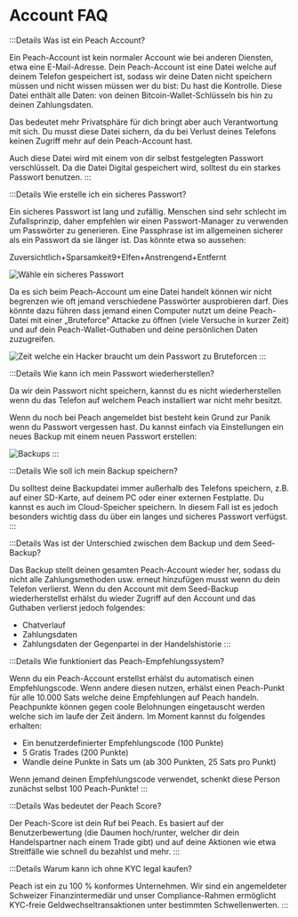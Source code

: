 # Account FAQ

:::Details Was ist ein Peach Account?

Ein Peach-Account ist kein normaler Account wie bei anderen Diensten, etwa eine E-Mail-Adresse. Dein Peach-Account ist eine Datei welche auf deinem Telefon gespeichert ist, sodass wir deine Daten nicht speichern müssen und nicht wissen müssen wer du bist: Du hast die Kontrolle. Diese Datei enthält alle Daten: von deinen Bitcoin-Wallet-Schlüsseln bis hin zu deinen Zahlungsdaten.

Das bedeutet mehr Privatsphäre für dich bringt aber auch Verantwortung mit sich. Du musst diese Datei sichern, da du bei Verlust deines Telefons keinen Zugriff mehr auf dein Peach-Account hast.

Auch diese Datei wird mit einem von dir selbst festgelegten Passwort verschlüsselt. Da die Datei Digital gespeichert wird, solltest du ein starkes Passwort benutzen.
:::

:::Details Wie erstelle ich ein sicheres Passwort?

Ein sicheres Passwort ist lang und zufällig. Menschen sind sehr schlecht im Zufallsprinzip, daher empfehlen wir einen Passwort-Manager zu verwenden um Passwörter zu generieren. Eine Passphrase ist im allgemeinen sicherer als ein Passwort da sie länger ist. Das könnte etwa so aussehen:

Zuversichtlich+Sparsamkeit9+Elfen+Anstrengend+Entfernt

![Wähle ein sicheres Passwort](/img/faq/account/StrongPassword.png)

Da es sich beim Peach-Account um eine Datei handelt können wir nicht begrenzen wie oft jemand verschiedene Passwörter ausprobieren darf. Dies könnte dazu führen dass jemand einen Computer nutzt um deine Peach-Datei mit einer „Bruteforce“ Attacke zu öffnen (viele Versuche in kurzer Zeit) und auf dein Peach-Wallet-Guthaben und deine persönlichen Daten zuzugreifen.

![Zeit welche ein Hacker braucht um dein Passwort zu Bruteforcen](/img/faq/account/PWBruteForce.png)
:::

:::Details Wie kann ich mein Passwort wiederherstellen?

Da wir dein Passwort nicht speichern, kannst du es nicht wiederherstellen wenn du das Telefon auf welchem Peach installiert war nicht mehr besitzt.

Wenn du noch bei Peach angemeldet bist besteht kein Grund zur Panik wenn du Passwort vergessen hast. Du kannst einfach via Einstellungen ein neues Backup mit einem neuen Passwort erstellen:

![Backups](/img/faq/account/backups.png)
:::

:::Details Wie soll ich mein Backup speichern?

Du solltest deine Backupdatei immer außerhalb des Telefons speichern, z.B. auf einer SD-Karte, auf deinem PC oder einer externen Festplatte. Du kannst es auch im Cloud-Speicher speichern. In diesem Fall ist es jedoch besonders wichtig dass du über ein langes und sicheres Passwort verfügst.
:::

:::Details Was ist der Unterschied zwischen dem Backup und dem Seed-Backup?

Das Backup stellt deinen gesamten Peach-Account wieder her, sodass du nicht alle Zahlungsmethoden usw. erneut hinzufügen musst wenn du dein Telefon verlierst. Wenn du den Account mit dem Seed-Backup wiederherstellst erhälst du wieder Zugriff auf den Account und das Guthaben verlierst jedoch folgendes:

- Chatverlauf
- Zahlungsdaten
- Zahlungsdaten der Gegenpartei in der Handelshistorie
:::

:::Details Wie funktioniert das Peach-Empfehlungssystem?

Wenn du ein Peach-Account erstellst erhälst du automatisch einen Empfehlungscode. Wenn andere diesen nutzen, erhälst einen Peach-Punkt für alle 10.000 Sats welche deine Empfehlungen auf Peach handeln. Peachpunkte können gegen coole Belohnungen eingetauscht werden welche sich im laufe der Zeit ändern. Im Moment kannst du folgendes erhalten:

- Ein benutzerdefinierter Empfehlungscode (100 Punkte)
- 5 Gratis Trades (200 Punkte)
- Wandle deine Punkte in Sats um (ab 300 Punkten, 25 Sats pro Punkt)

Wenn jemand deinen Empfehlungscode verwendet, schenkt diese Person zunächst selbst 100 Peach-Punkte!
:::

:::Details Was bedeutet der Peach Score?

Der Peach-Score ist dein Ruf bei Peach. Es basiert auf der Benutzerbewertung (die Daumen hoch/runter, welcher dir dein Handelspartner nach einem Trade gibt) und auf deine Aktionen wie etwa Streitfälle wie schnell du bezahlst und mehr.
:::

:::Details Warum kann ich ohne KYC legal kaufen?

Peach ist ein zu 100 % konformes Unternehmen. Wir sind ein angemeldeter Schweizer Finanzintermediär und unser Compliance-Rahmen ermöglicht KYC-freie Geldwechseltransaktionen unter bestimmten Schwellenwerten.
:::